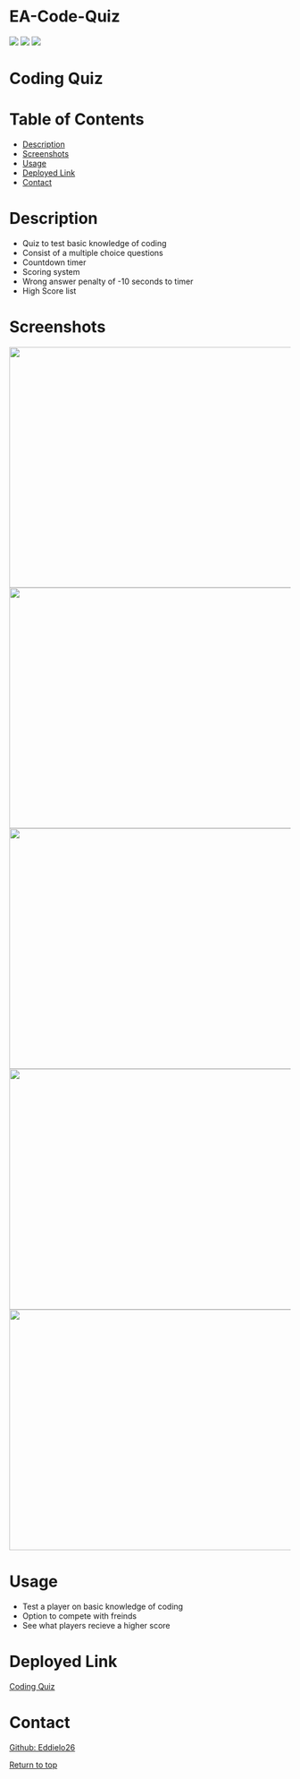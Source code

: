 # EA-Code-Quiz
![](https://img.shields.io/badge/Javascript-yellow.svg)
![](https://img.shields.io/badge/HTML-red.svg)
![](https://img.shields.io/badge/CSS-purple.svg)

# Coding Quiz

# Table of Contents
* [Description](#description)
* [Screenshots](#screenshots)
* [Usage](#usage)
* [Deployed Link](#deployed-link)
* [Contact](#contact)




# Description 

* Quiz to test basic knowledge of coding
* Consist of a multiple choice questions
* Countdown timer 
* Scoring system
* Wrong answer penalty of -10 seconds to timer
* High Score list

# Screenshots
<img src="https://user-images.githubusercontent.com/94813193/155681345-ad453f03-bb73-48c3-b1df-21541ceb506b.png" width="600" height="430">

<img src="https://user-images.githubusercontent.com/94813193/155681281-ed192478-f15d-476d-94fe-c1d1010dddfe.png" width="600" height="430">

<img src="https://user-images.githubusercontent.com/94813193/155681265-ccabe8e1-5807-4027-88e2-4abb722a1ecd.png" width="600" height="430">

<img src="https://user-images.githubusercontent.com/94813193/155681255-b1fc910a-a94a-4d84-a16c-46c2a324870d.png" width="600" height="430">

<img src="https://user-images.githubusercontent.com/94813193/155681240-3e0e89a3-17d9-40b2-83c3-9d9391b28b33.png" width="600" height="430">

# Usage


   * Test a player on basic knowledge of coding
   * Option to compete with freinds
   * See what players recieve a higher score 

# Deployed Link
<a href="https://eddielo26.github.io/EA-Code-Quiz/">Coding Quiz</a>
   

# Contact
<a href="https://github.com/Eddielo26">Github: Eddielo26</a>

[Return to top](#ea-code-quiz)
